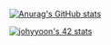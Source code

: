 [![Anurag's GitHub stats](https://github-readme-stats.vercel.app/api?username=porory415)](https://github.com/porory415/github-readme-stats)

<a href="https://github.com/JaeSeoKim/badge42"><img src="https://badge42.vercel.app/api/v2/cl5kzlmy6002509mp7bc3q3wu/stats?cursusId=21&coalitionId=86" alt="johyyoon's 42 stats" /></a>
